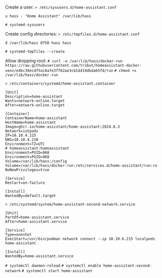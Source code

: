 
Create a user:
`> /etc/sysusers.d/home-assistant.conf`
```
u hass - "Home Assistant" /var/lib/hass
```
`# systemd-sysusers`

Create config directories:
`> /etc/tmpfiles.d/home-assistant.conf`
```
d /var/lib/hass 0750 hass hass
```
`# systemd-tmpfiles --create`

Allow dropping root:
`# curl -o /var/lib/hass/docker-run https://raw.githubusercontent.com/tribut/homeassistant-docker-venv/e4bc39ecdf5ac8afe3ff62ae3cb14419dbda65fd/run`
`# chmod +x /var/lib/hass/docker-run`

`> /etc/containers/systemd/home-assistant.container`
```
[Unit]
Description=home-assistant
Wants=network-online.target
After=network-online.target

[Container]
ContainerName=home-assistant
HostName=home-assistant
Image=ghcr.io/home-assistant/home-assistant:2024.8.3
Network=iotpods
IP=10.10.4.215
DNS=10.10.4.210
Environment=TZ=UTC
# homeassistant:homeassistant
Environment=PUID=968
Environment=PGID=968
Volume=/var/lib/hass:/config
Volume=/var/lib/hass/docker-run:/etc/services.d/home-assistant/run:ro
NoNewPrivileges=true

[Service]
Restart=on-failure

[Install]
WantedBy=default.target
```

`> /etc/systemd/system/home-assistant-second-network.service`
```
[Unit]
PartOf=home-assistant.service
After=home-assistant.service

[Service]
Type=oneshot
ExecStart=/usr/bin/podman network connect --ip 10.10.6.215 localpods home-assistant

[Install]
WantedBy=home-assistant.service
```

`# systemctl daemon-reload`
`# systemctl enable home-assistant-second-network`
`# systemctl start home-assistant`
